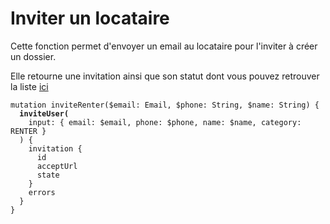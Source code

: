 # Inviter un locataire

Cette fonction permet d'envoyer un email au locataire pour l'inviter à  créer un dossier.

Elle retourne une invitation ainsi que son statut dont vous pouvez retrouver la liste [ici](https://studio.apollographql.com/public/Cautioneo-API/variant/staging/schema/reference/enums/InvitationState?query=Invitation)

<pre class="language-graphql"><code class="lang-graphql">mutation inviteRenter($email: Email, $phone: String, $name: String) {
<strong>  inviteUser(
</strong>    input: { email: $email, phone: $phone, name: $name, category: RENTER }
  ) {
    invitation {
      id
      acceptUrl
      state
    }
    errors
  }
}
</code></pre>
